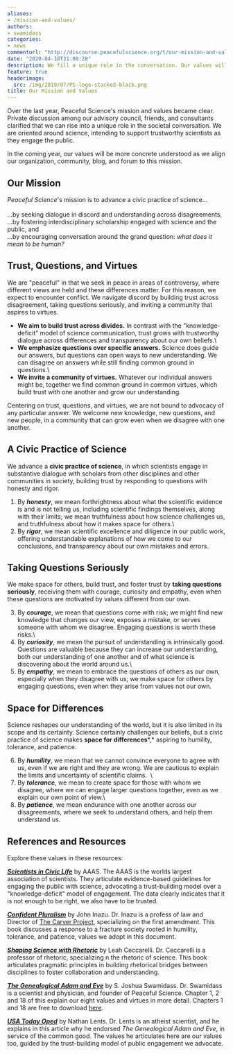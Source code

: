 ```yaml
---
aliases:
- /mission-and-values/
authors:
- swamidass
categories:
- news
commenturl: "http://discourse.peacefulscience.org/t/our-mission-and-values/10208"
date: "2020-04-18T21:00:28"
description: We fill a unique role in the conversation. Our values will be made more concrete as we align our organization, community, blog, and forum to this mission.
feature: true
headerimage:
  src: /img/2019/07/PS-logo-stacked-black.png
title: Our Mission and Values
---
```


Over the last year, Peaceful Science's mission and values became clear. Private discussion among our advisory council, friends, and consultants clarified that we can rise into a unique role in the societal conversation. We are oriented around science, intending to support trustworthy scientists as they engage the public.

In the coming year, our values will be more concrete understood as we align our organization, community, blog, and forum to this mission.

## Our Mission

*Peaceful Science*'s mission is to advance a civic practice of science...\
\
...by seeking dialogue in discord and understanding across disagreements, \
...by fostering interdisciplinary scholarship engaged with science and the public, and\
...by encouraging conversation around the grand question: *what does it mean to be human?*

## Trust, Questions, and Virtues

We are "peaceful" in that we seek in peace in areas of controversy, where different views are held and these differences matter. For this reason, we expect to encounter conflict. We navigate discord by building trust across disagreement, taking questions seriously, and inviting a community that aspires to virtues.

-   **We aim to build trust across divides.** In contrast with the "knowledge-deficit" model of science communication, trust grows with trustworthy dialogue across differences and transparency about our own beliefs.\
-   **We emphasize questions over specific answers.** Science does guide our answers, but questions can open ways to new understanding. We can disagree on answers while still finding common ground in questions.\
-   **We invite a community of virtues.** Whatever our individual answers might be, together we find common ground in common virtues, which build trust with one another and grow our understanding.  

Centering on trust, questions, and virtues, we are not bound to advocacy of any particular answer. We welcome new knowledge, new questions, and new people, in a community that can grow even when we disagree with one another.

## A Civic Practice of Science

We advance a **civic practice of science**, in which scientists engage in substantive dialogue with scholars from other disciplines and other communities in society, building trust by responding to questions with honesty and rigor.

1.  By ***honesty***, we mean forthrightness about what the scientific evidence is and is not telling us, including scientific findings themselves, along with their limits; we mean truthfulness about how science challenges us, and truthfulness about how it makes space for others.\
2.  By ***rigor***, we mean scientific excellence and diligence in our public work, offering understandable explanations of how we come to our conclusions, and transparency about our own mistakes and errors.

## Taking Questions Seriously

We make space for others, build trust, and foster trust by **taking questions seriously**, receiving them with courage, curiosity and empathy, even when these questions are motivated by values different from our own.

3.  By ***courage***, we mean that questions come with risk; we might find new knowledge that changes our view, exposes a mistake, or serves someone with whom we disagree. Engaging questions is worth these risks.\
4.  By ***curiosity***, we mean the pursuit of understanding is intrinsically good. Questions are valuable because they can increase our understanding, both our understanding of one another and of what science is discovering about the world around us.\
5.  By ***empathy***, we mean to embrace the questions of others as our own, especially when they disagree with us; we make space for others by engaging questions, even when they arise from values not our own. 

## Space for Differences

Science reshapes our understanding of the world, but it is also limited in its scope and its certainty. Science certainly challenges our beliefs, but a civic practice of science makes **space for differences***,* aspiring to humility, tolerance, and patience.

6.  By ***humility***, we mean that we cannot convince everyone to agree with us, even if we are right and they are wrong. We are cautious to explain the limits and uncertainty of scientific claims.  \
7.  By ***tolerance***, we mean to create space for those with whom we disagree, where we can engage larger questions together, even as we explain our own point of view.\
8.  By ***patience***, we mean endurance with one another across our disagreements, where we seek to understand others, and help them understand us.

## References and Resources

Explore these values in these resources:

***[Scientists in Civic Life](https://discourse.peacefulscience.org/t/aaas-scientists-in-civic-life-facilitating-dialogue-based-communication/2443)*** by AAAS. The AAAS is the worlds largest association of scientists. They articulate evidence-based guidelines for engaging the public with science, advocating a trust-building model over a "knowledge-deficit" model of engagement. The data clearly indicates that it is not enough to be right, we also have to be trusted.

***[Confident Pluralism](https://discourse.peacefulscience.org/t/confident-pluralism-values-for-peaceful-science/5436?u=swamidass)*** by John Inazu. Dr. Inazu is a profess of law and Director of [The Carver Project](https://www.carverstl.org/), specializing on the first amendment. This book discusses a response to a fracture society rooted in humility, tolerance, and patience, values we adopt in this document.

***[Shaping Science with Rhetoric](https://amzn.to/2VSAkZl)*** by Leah Ceccarelli. Dr. Ceccarelli is a professor of rhetoric, specializing n the rhetoric of science. This book articulates pragmatic principles in building rhetorical bridges between disciplines to foster collaboration and understanding.

***[The Genealogical Adam and Eve](https://amzn.to/2XLDiRN)*** by S. Joshua Swamidass. Dr. Swamidass is a scientist and physician, and founder of Peaceful Science. Chapter 1, 2 and 18 of this explain our eight values and virtues in more detail. Chapters 1 and 18 are free to download [here](https://peacefulscience.org/download/excerpt-genealogical-adam-eve/).

*[**USA Today Oped**](https://www.usatoday.com/story/opinion/2019/10/04/upcoming-book-leaves-scientific-possibility-existence-adam-eve-column/3826195002/)* by Nathan Lents. Dr. Lents is an atheist scientist, and he explains in this article why he endorsed *The Genealogical Adam and Eve*, in service of the common good. The values he articulates here are our values too, guided by the trust-building model of public engagement we advocate.
